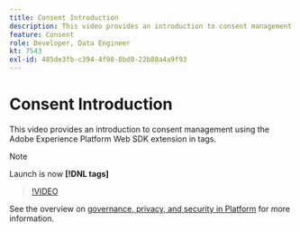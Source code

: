 ```yaml
---
title: Consent Introduction
description: This video provides an introduction to consent management using the Adobe Experience Platform Web SDK extension in Adobe Experience Platform Launch.
feature: Consent
role: Developer, Data Engineer
kt: 7543
exl-id: 485de3fb-c394-4f98-8bd8-22b88a4a9f93
---
```

# Consent Introduction

This video provides an introduction to consent management using the Adobe Experience Platform Web SDK extension in tags.

>[!NOTE]
>
> Launch is now **[!DNL tags]**

>[!VIDEO](https://video.tv.adobe.com/v/332693/?quality=12&learn=on)

See the overview on [governance, privacy, and security in Platform](https://experienceleague.adobe.com/docs/experience-platform/landing/governance-privacy-security/overview.html?lang=en#consent) for more information.
